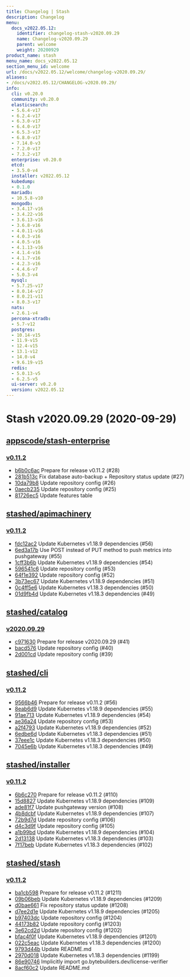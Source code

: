 ```yaml
---
title: Changelog | Stash
description: Changelog
menu:
  docs_v2022.05.12:
    identifier: changelog-stash-v2020.09.29
    name: Changelog-v2020.09.29
    parent: welcome
    weight: 20200929
product_name: stash
menu_name: docs_v2022.05.12
section_menu_id: welcome
url: /docs/v2022.05.12/welcome/changelog-v2020.09.29/
aliases:
- /docs/v2022.05.12/CHANGELOG-v2020.09.29/
info:
  cli: v0.20.0
  community: v0.20.0
  elasticsearch:
  - 5.6.4-v17
  - 6.2.4-v17
  - 6.3.0-v17
  - 6.4.0-v17
  - 6.5.3-v17
  - 6.8.0-v17
  - 7.14.0-v3
  - 7.2.0-v17
  - 7.3.2-v17
  enterprise: v0.20.0
  etcd:
  - 3.5.0-v4
  installer: v2022.05.12
  kubedump:
  - 0.1.0
  mariadb:
  - 10.5.8-v10
  mongodb:
  - 3.4.17-v16
  - 3.4.22-v16
  - 3.6.13-v16
  - 3.6.8-v16
  - 4.0.11-v16
  - 4.0.3-v16
  - 4.0.5-v16
  - 4.1.13-v16
  - 4.1.4-v16
  - 4.1.7-v16
  - 4.2.3-v16
  - 4.4.6-v7
  - 5.0.3-v4
  mysql:
  - 5.7.25-v17
  - 8.0.14-v17
  - 8.0.21-v11
  - 8.0.3-v17
  nats:
  - 2.6.1-v4
  percona-xtradb:
  - 5.7-v12
  postgres:
  - 10.14-v15
  - 11.9-v15
  - 12.4-v15
  - 13.1-v12
  - 14.0-v4
  - 9.6.19-v15
  redis:
  - 5.0.13-v5
  - 6.2.5-v5
  ui-server: v0.2.0
  version: v2022.05.12
---
```


# Stash v2020.09.29 (2020-09-29)


## [appscode/stash-enterprise](https://github.com/appscode/stash-enterprise)

### [v0.11.2](https://github.com/appscode/stash-enterprise/releases/tag/v0.11.2)

- [b6b0c6ac](https://github.com/appscode/stash-enterprise/commit/b6b0c6ac) Prepare for release v0.11.2 (#28)
- [281b513c](https://github.com/appscode/stash-enterprise/commit/281b513c) Fix database auto-backup + Repository status update (#27)
- [10da79b8](https://github.com/appscode/stash-enterprise/commit/10da79b8) Update repository config (#26)
- [0aecb235](https://github.com/appscode/stash-enterprise/commit/0aecb235) Update repository config (#25)
- [81726ec5](https://github.com/appscode/stash-enterprise/commit/81726ec5) Update features table



## [stashed/apimachinery](https://github.com/stashed/apimachinery)

### [v0.11.2](https://github.com/stashed/apimachinery/releases/tag/v0.11.2)

- [fdc12ac2](https://github.com/stashed/apimachinery/commit/fdc12ac2) Update Kubernetes v1.18.9 dependencies (#56)
- [6ed3a17b](https://github.com/stashed/apimachinery/commit/6ed3a17b) Use POST instead of PUT method to push metrics into pushgateway (#55)
- [1cff3b6b](https://github.com/stashed/apimachinery/commit/1cff3b6b) Update Kubernetes v1.18.9 dependencies (#54)
- [596541c6](https://github.com/stashed/apimachinery/commit/596541c6) Update repository config (#53)
- [64f1e392](https://github.com/stashed/apimachinery/commit/64f1e392) Update repository config (#52)
- [3b73ec67](https://github.com/stashed/apimachinery/commit/3b73ec67) Update Kubernetes v1.18.9 dependencies (#51)
- [0c4ff5e6](https://github.com/stashed/apimachinery/commit/0c4ff5e6) Update Kubernetes v1.18.3 dependencies (#50)
- [01d9fb4d](https://github.com/stashed/apimachinery/commit/01d9fb4d) Update Kubernetes v1.18.3 dependencies (#49)



## [stashed/catalog](https://github.com/stashed/catalog)

### [v2020.09.29](https://github.com/stashed/catalog/releases/tag/v2020.09.29)

- [c971630](https://github.com/stashed/catalog/commit/c971630) Prepare for release v2020.09.29 (#41)
- [bacd576](https://github.com/stashed/catalog/commit/bacd576) Update repository config (#40)
- [2d001cd](https://github.com/stashed/catalog/commit/2d001cd) Update repository config (#39)



## [stashed/cli](https://github.com/stashed/cli)

### [v0.11.2](https://github.com/stashed/cli/releases/tag/v0.11.2)

- [9566b46](https://github.com/stashed/cli/commit/9566b46) Prepare for release v0.11.2 (#56)
- [8eab6d9](https://github.com/stashed/cli/commit/8eab6d9) Update Kubernetes v1.18.9 dependencies (#55)
- [91ae713](https://github.com/stashed/cli/commit/91ae713) Update Kubernetes v1.18.9 dependencies (#54)
- [ae36a24](https://github.com/stashed/cli/commit/ae36a24) Update repository config (#53)
- [a2f4793](https://github.com/stashed/cli/commit/a2f4793) Update Kubernetes v1.18.9 dependencies (#52)
- [6edbe6d](https://github.com/stashed/cli/commit/6edbe6d) Update Kubernetes v1.18.3 dependencies (#51)
- [37eee1c](https://github.com/stashed/cli/commit/37eee1c) Update Kubernetes v1.18.3 dependencies (#50)
- [7045e6b](https://github.com/stashed/cli/commit/7045e6b) Update Kubernetes v1.18.3 dependencies (#49)



## [stashed/installer](https://github.com/stashed/installer)

### [v0.11.2](https://github.com/stashed/installer/releases/tag/v0.11.2)

- [6b6c270](https://github.com/stashed/installer/commit/6b6c270) Prepare for release v0.11.2 (#110)
- [15d8827](https://github.com/stashed/installer/commit/15d8827) Update Kubernetes v1.18.9 dependencies (#109)
- [ade81f7](https://github.com/stashed/installer/commit/ade81f7) Update pushgateway version (#108)
- [4b8dcbf](https://github.com/stashed/installer/commit/4b8dcbf) Update Kubernetes v1.18.9 dependencies (#107)
- [72b9d7d](https://github.com/stashed/installer/commit/72b9d7d) Update repository config (#106)
- [d4c3d9f](https://github.com/stashed/installer/commit/d4c3d9f) Update repository config (#105)
- [a1b99bd](https://github.com/stashed/installer/commit/a1b99bd) Update Kubernetes v1.18.9 dependencies (#104)
- [2d13138](https://github.com/stashed/installer/commit/2d13138) Update Kubernetes v1.18.3 dependencies (#103)
- [7f17beb](https://github.com/stashed/installer/commit/7f17beb) Update Kubernetes v1.18.3 dependencies (#102)



## [stashed/stash](https://github.com/stashed/stash)

### [v0.11.2](https://github.com/stashed/stash/releases/tag/v0.11.2)

- [ba1cb598](https://github.com/stashed/stash/commit/ba1cb598) Prepare for release v0.11.2 (#1211)
- [09b06beb](https://github.com/stashed/stash/commit/09b06beb) Update Kubernetes v1.18.9 dependencies (#1209)
- [d0bae661](https://github.com/stashed/stash/commit/d0bae661) Fix repository status update (#1208)
- [d7ee2d1e](https://github.com/stashed/stash/commit/d7ee2d1e) Update Kubernetes v1.18.9 dependencies (#1205)
- [b97403dc](https://github.com/stashed/stash/commit/b97403dc) Update repository config (#1204)
- [44173b82](https://github.com/stashed/stash/commit/44173b82) Update repository config (#1203)
- [3e62cd2d](https://github.com/stashed/stash/commit/3e62cd2d) Update repository config (#1202)
- [bfac4f0f](https://github.com/stashed/stash/commit/bfac4f0f) Update Kubernetes v1.18.9 dependencies (#1201)
- [022c5eac](https://github.com/stashed/stash/commit/022c5eac) Update Kubernetes v1.18.3 dependencies (#1200)
- [9793d44b](https://github.com/stashed/stash/commit/9793d44b) Update README.md
- [2970d018](https://github.com/stashed/stash/commit/2970d018) Update Kubernetes v1.18.3 dependencies (#1199)
- [86e90746](https://github.com/stashed/stash/commit/86e90746) Implicitly import go.bytebuilders.dev/license-verifier
- [8acf60c2](https://github.com/stashed/stash/commit/8acf60c2) Update README.md




